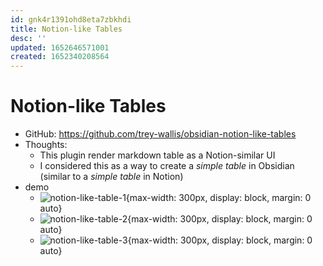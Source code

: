 ```yaml
---
id: gnk4r1391ohd8eta7zbkhdi
title: Notion-like Tables
desc: ''
updated: 1652646571001
created: 1652340208564
---
```

# Notion-like Tables

- GitHub: https://github.com/trey-wallis/obsidian-notion-like-tables
- Thoughts:
    - This plugin render markdown table as a Notion-similar UI
    - I considered this as a way to create a *simple table* in Obsidian (similar to a *simple table* in Notion)
- demo 
    - ![notion-like-table-1](https://raw.githubusercontent.com/trey-wallis/obsidian-notion-like-tables/master/.readme/preview.png){max-width: 300px, display: block, margin: 0 auto}
    - ![notion-like-table-2](https://raw.githubusercontent.com/trey-wallis/obsidian-notion-like-tables/master/.readme/header.png){max-width: 300px, display: block, margin: 0 auto}
    - ![notion-like-table-3](https://raw.githubusercontent.com/trey-wallis/obsidian-notion-like-tables/master/.readme/type-def-row.png){max-width: 300px, display: block, margin: 0 auto}